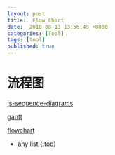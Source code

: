 ```yaml
---
layout: post
title:  Flow Chart
date:  2018-08-13 13:56:49 +0800
categories: [Tool]
tags: [tool]
published: true
---
```


# 流程图

[js-sequence-diagrams](https://github.com/bramp/js-sequence-diagrams/blob/master/README.md)

[gantt](https://mermaidjs.github.io/)

[flowchart](http://flowchart.js.org/)

* any list
{:toc}